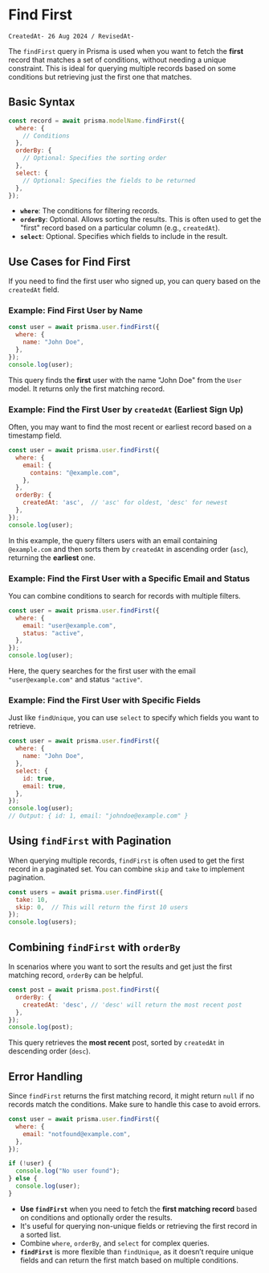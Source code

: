 # Find First

`CreatedAt- 26 Aug 2024 / RevisedAt-` 

The `findFirst` query in Prisma is used when you want to fetch the **first** record that matches a set of conditions, without needing a unique constraint. This is ideal for querying multiple records based on some conditions but retrieving just the first one that matches.

## Basic Syntax

```jsx
const record = await prisma.modelName.findFirst({
  where: {
    // Conditions
  },
  orderBy: {
    // Optional: Specifies the sorting order
  },
  select: {
    // Optional: Specifies the fields to be returned
  },
});
```

- **`where`**: The conditions for filtering records.
- **`orderBy`**: Optional. Allows sorting the results. This is often used to get the "first" record based on a particular column (e.g., `createdAt`).
- **`select`**: Optional. Specifies which fields to include in the result.

## Use Cases for Find First

If you need to find the first user who signed up, you can query based on the `createdAt` field.

### Example: Find First User by Name

```jsx
const user = await prisma.user.findFirst({
  where: {
    name: "John Doe",
  },
});
console.log(user);
```

This query finds the **first** user with the name "John Doe" from the `User` model. It returns only the first matching record.

### Example: Find the First User by `createdAt` (Earliest Sign Up)

Often, you may want to find the most recent or earliest record based on a timestamp field.

```jsx
const user = await prisma.user.findFirst({
  where: {
    email: {
      contains: "@example.com",
    },
  },
  orderBy: {
    createdAt: 'asc',  // 'asc' for oldest, 'desc' for newest
  },
});
console.log(user);
```

In this example, the query filters users with an email containing `@example.com` and then sorts them by `createdAt` in ascending order (`asc`), returning the **earliest** one.

### Example: Find the First User with a Specific Email and Status

You can combine conditions to search for records with multiple filters.

```jsx
const user = await prisma.user.findFirst({
  where: {
    email: "user@example.com",
    status: "active",
  },
});
console.log(user);
```

Here, the query searches for the first user with the email `"user@example.com"` and status `"active"`.

### Example: Find the First User with Specific Fields

Just like `findUnique`, you can use `select` to specify which fields you want to retrieve.

```jsx
const user = await prisma.user.findFirst({
  where: {
    name: "John Doe",
  },
  select: {
    id: true,
    email: true,
  },
});
console.log(user);
// Output: { id: 1, email: "johndoe@example.com" }
```

## Using `findFirst` with Pagination

When querying multiple records, `findFirst` is often used to get the first record in a paginated set. You can combine `skip` and `take` to implement pagination.

```jsx
const users = await prisma.user.findFirst({
  take: 10,
  skip: 0,  // This will return the first 10 users
});
console.log(users);
```

## Combining `findFirst` with `orderBy`

In scenarios where you want to sort the results and get just the first matching record, `orderBy` can be helpful.

```jsx
const post = await prisma.post.findFirst({
  orderBy: {
    createdAt: 'desc', // 'desc' will return the most recent post
  },
});
console.log(post);
```

This query retrieves the **most recent** post, sorted by `createdAt` in descending order (`desc`).

## Error Handling

Since `findFirst` returns the first matching record, it might return `null` if no records match the conditions. Make sure to handle this case to avoid errors.

```jsx
const user = await prisma.user.findFirst({
  where: {
    email: "notfound@example.com",
  },
});

if (!user) {
  console.log("No user found");
} else {
  console.log(user);
}
```

- **Use `findFirst`** when you need to fetch the **first matching record** based on conditions and optionally order the results.
- It's useful for querying non-unique fields or retrieving the first record in a sorted list.
- Combine `where`, `orderBy`, and `select` for complex queries.
- **`findFirst`** is more flexible than `findUnique`, as it doesn’t require unique fields and can return the first match based on multiple conditions.